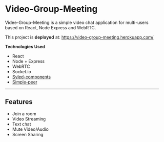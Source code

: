 # Video-Group-Meeting

Videe-Group-Meeting is a simple video chat application for multi-users based on React, Node Express and WebRTC.

This project is **deployed** at: https://video-group-meeting.herokuapp.com/

**Technologies Used**

- React
- Node + Express
- WebRTC
- Socket.io
- [Syled-components](https://styled-components.com/)
- [Simple-peer](https://github.com/feross/simple-peer)



---

## Features

- Join a room
- Video Streaming
- Text chat
- Mute Video/Audio
- Screen Sharing
